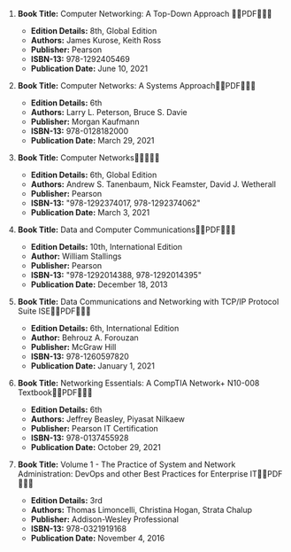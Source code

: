 1. **Book Title:** Computer Networking: A Top-Down Approach 🚨🚨PDF🚨🚨🚨
   - **Edition Details:** 8th, Global Edition
   - **Authors:** James Kurose, Keith Ross
   - **Publisher:** Pearson
   - **ISBN-13:** 978-1292405469
   - **Publication Date:** June 10, 2021

2. **Book Title:** Computer Networks: A Systems Approach🚨🚨PDF🚨🚨🚨
   - **Edition Details:** 6th
   - **Authors:** Larry L. Peterson, Bruce S. Davie
   - **Publisher:** Morgan Kaufmann
   - **ISBN-13:** 978-0128182000
   - **Publication Date:** March 29, 2021

3. **Book Title:** Computer Networks🚨🚨🚨🚨🚨
   - **Edition Details:** 6th, Global Edition
   - **Authors:** Andrew S. Tanenbaum, Nick Feamster, David J. Wetherall
   - **Publisher:** Pearson
   - **ISBN-13:** "978-1292374017, 978-1292374062"
   - **Publication Date:** March 3, 2021

4. **Book Title:** Data and Computer Communications🚨🚨PDF🚨🚨🚨
   - **Edition Details:** 10th, International Edition
   - **Author:** William Stallings
   - **Publisher:** Pearson
   - **ISBN-13:** "978-1292014388, 978-1292014395"
   - **Publication Date:** December 18, 2013

5. **Book Title:** Data Communications and Networking with TCP/IP Protocol Suite ISE🚨🚨PDF🚨🚨🚨
   - **Edition Details:** 6th, International Edition
   - **Author:** Behrouz A. Forouzan
   - **Publisher:** McGraw Hill
   - **ISBN-13:** 978-1260597820
   - **Publication Date:** January 1, 2021

6. **Book Title:** Networking Essentials: A CompTIA Network+ N10-008 Textbook🚨🚨PDF🚨🚨🚨
   - **Edition Details:** 6th
   - **Authors:** Jeffrey Beasley, Piyasat Nilkaew
   - **Publisher:** Pearson IT Certification
   - **ISBN-13:** 978-0137455928
   - **Publication Date:** October 29, 2021

7. **Book Title:** Volume 1 - The Practice of System and Network Administration: DevOps and other Best Practices for Enterprise IT🚨🚨PDF🚨🚨🚨
   - **Edition Details:** 3rd
   - **Authors:** Thomas Limoncelli, Christina Hogan, Strata Chalup
   - **Publisher:** Addison-Wesley Professional
   - **ISBN-13:** 978-0321919168
   - **Publication Date:** November 4, 2016
